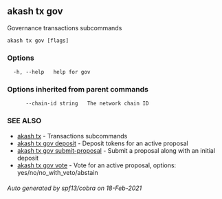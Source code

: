 ## akash tx gov

Governance transactions subcommands

```
akash tx gov [flags]
```

### Options

```
  -h, --help   help for gov
```

### Options inherited from parent commands

```
      --chain-id string   The network chain ID
```

### SEE ALSO

* [akash tx](akash_tx.md)	 - Transactions subcommands
* [akash tx gov deposit](akash_tx_gov_deposit.md)	 - Deposit tokens for an active proposal
* [akash tx gov submit-proposal](akash_tx_gov_submit-proposal.md)	 - Submit a proposal along with an initial deposit
* [akash tx gov vote](akash_tx_gov_vote.md)	 - Vote for an active proposal, options: yes/no/no_with_veto/abstain

###### Auto generated by spf13/cobra on 18-Feb-2021
